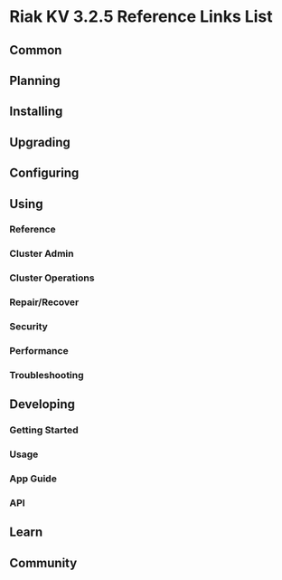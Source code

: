 
# Riak KV 3.2.5 Reference Links List

## Common

[downloads]: {{<baseurl>}}riak/kv/3.2.5/downloads/
[install index]: {{<baseurl>}}riak/kv/3.2.5/setup/installing
[upgrade index]: {{<baseurl>}}riak/kv/3.2.5/upgrading
[plan index]: {{<baseurl>}}riak/kv/3.2.5/planning
[config index]: {{<baseurl>}}riak/kv/3.2.5/using/configuring/
[config reference]: {{<baseurl>}}riak/kv/3.2.5/configuring/reference/
[manage index]: {{<baseurl>}}riak/kv/3.2.5/using/managing
[performance index]: {{<baseurl>}}riak/kv/3.2.5/using/performance
[glossary vnode]: {{<baseurl>}}riak/kv/3.2.5/learn/glossary/#vnode
[contact basho]: https://www.tiot.jp/en/about-us/contact-us/

## Planning

[plan index]: {{<baseurl>}}riak/kv/3.2.5/setup/planning
[plan start]: {{<baseurl>}}riak/kv/3.2.5/setup/planning/start
[plan backend]: {{<baseurl>}}riak/kv/3.2.5/setup/planning/backend
[plan backend bitcask]: {{<baseurl>}}riak/kv/3.2.5/setup/planning/backend/bitcask
[plan backend leveldb]: {{<baseurl>}}riak/kv/3.2.5/setup/planning/backend/leveldb
[plan backend leveled]: {{<baseurl>}}riak/kv/3.2.5/setup/planning/backend/leveled
[plan backend memory]: {{<baseurl>}}riak/kv/3.2.5/setup/planning/backend/memory
[plan backend multi]: {{<baseurl>}}riak/kv/3.2.5/setup/planning/backend/multi
[plan cluster capacity]: {{<baseurl>}}riak/kv/3.2.5/setup/planning/cluster-capacity
[plan bitcask capacity]: {{<baseurl>}}riak/kv/3.2.5/setup/planning/bitcask-capacity-calc
[plan best practices]: {{<baseurl>}}riak/kv/3.2.5/setup/planning/best-practices
[plan future]: {{<baseurl>}}riak/kv/3.2.5/setup/planning/future

## Installing

[install index]: {{<baseurl>}}riak/kv/3.2.5/setup/installing
[install aws]: {{<baseurl>}}riak/kv/3.2.5/setup/installing/amazon-web-services
[install debian & ubuntu]: {{<baseurl>}}riak/kv/3.2.5/setup/installing/debian-ubuntu
[install freebsd]: {{<baseurl>}}riak/kv/3.2.5/setup/installing/freebsd
[install mac osx]: {{<baseurl>}}riak/kv/3.2.5/setup/installing/mac-osx
[install rhel & centos]: {{<baseurl>}}riak/kv/3.2.5/setup/installing/rhel-centos
[install smartos]: {{<baseurl>}}riak/kv/3.2.5/setup/installing/smartos
[install solaris]: {{<baseurl>}}riak/kv/3.2.5/setup/installing/solaris
[install suse]: {{<baseurl>}}riak/kv/3.2.5/setup/installing/suse
[install windows azure]: {{<baseurl>}}riak/kv/3.2.5/setup/installing/windows-azure

[install source index]: {{<baseurl>}}riak/kv/3.2.5/setup/installing/source
[install source erlang]: {{<baseurl>}}riak/kv/3.2.5/setup/installing/source/erlang
[install source jvm]: {{<baseurl>}}riak/kv/3.2.5/setup/installing/source/jvm

[install verify]: {{<baseurl>}}riak/kv/3.2.5/setup/installing/verify

## Upgrading

[upgrade index]: {{<baseurl>}}riak/kv/3.2.5/setup/upgrading
[upgrade checklist]: {{<baseurl>}}riak/kv/3.2.5/setup/upgrading/checklist
[upgrade version]: {{<baseurl>}}riak/kv/3.2.5/setup/upgrading/version
[upgrade cluster]: {{<baseurl>}}riak/kv/3.2.5/setup/upgrading/cluster
[upgrade mdc]: {{<baseurl>}}riak/kv/3.2.5/setup/upgrading/multi-datacenter
[upgrade downgrade]: {{<baseurl>}}riak/kv/3.2.5/setup/downgrade

## Configuring

[config index]: {{<baseurl>}}riak/kv/3.2.5/configuring
[config basic]: {{<baseurl>}}riak/kv/3.2.5/configuring/basic
[config backend]: {{<baseurl>}}riak/kv/3.2.5/configuring/backend
[config manage]: {{<baseurl>}}riak/kv/3.2.5/configuring/managing
[config reference]: {{<baseurl>}}riak/kv/3.2.5/configuring/reference/
[config strong consistency]: {{<baseurl>}}riak/kv/3.2.5/configuring/strong-consistency
[config load balance]: {{<baseurl>}}riak/kv/3.2.5/configuring/load-balancing-proxy
[config mapreduce]: {{<baseurl>}}riak/kv/3.2.5/configuring/mapreduce

[config v3 mdc]: {{<baseurl>}}riak/kv/3.2.5/configuring/v3-multi-datacenter
[config v3 nat]: {{<baseurl>}}riak/kv/3.2.5/configuring/v3-multi-datacenter/nat
[config v3 quickstart]: {{<baseurl>}}riak/kv/3.2.5/configuring/v3-multi-datacenter/quick-start
[config v3 ssl]: {{<baseurl>}}riak/kv/3.2.5/configuring/v3-multi-datacenter/ssl

[config v2 mdc]: {{<baseurl>}}riak/kv/3.2.5/configuring/v2-multi-datacenter
[config v2 nat]: {{<baseurl>}}riak/kv/3.2.5/configuring/v2-multi-datacenter/nat
[config v2 quickstart]: {{<baseurl>}}riak/kv/3.2.5/configuring/v2-multi-datacenter/quick-start
[config v2 ssl]: {{<baseurl>}}riak/kv/3.2.5/configuring/v2-multi-datacenter/ssl

## Using

[use index]: {{<baseurl>}}riak/kv/3.2.5/using/
[use admin commands]: {{<baseurl>}}riak/kv/3.2.5/using/cluster-admin-commands
[use running cluster]: {{<baseurl>}}riak/kv/3.2.5/using/running-a-cluster

### Reference

[use ref custom code]: {{<baseurl>}}riak/kv/3.2.5/using/reference/custom-code
[use ref handoff]: {{<baseurl>}}riak/kv/3.2.5/using/reference/handoff
[use ref monitoring]: {{<baseurl>}}riak/kv/3.2.5/using/reference/statistics-monitoring
[use ref 2i]: {{<baseurl>}}riak/kv/3.2.5/using/reference/secondary-indexes
[use ref snmp]: {{<baseurl>}}riak/kv/3.2.5/using/reference/snmp
[use ref strong consistency]: {{<baseurl>}}riak/kv/3.2.5/using/reference/strong-consistency
[use ref jmx]: {{<baseurl>}}riak/kv/3.2.5/using/reference/jmx
[use ref obj del]: {{<baseurl>}}riak/kv/3.2.5/using/reference/object-deletion/
[use ref v3 mdc]: {{<baseurl>}}riak/kv/3.2.5/using/reference/v3-multi-datacenter
[use ref v2 mdc]: {{<baseurl>}}riak/kv/3.2.5/using/reference/v2-multi-datacenter

### Cluster Admin

[use admin index]: {{<baseurl>}}riak/kv/3.2.5/using/admin/
[use admin commands]: {{<baseurl>}}riak/kv/3.2.5/using/admin/commands/
[use admin riak cli]: {{<baseurl>}}riak/kv/3.2.5/using/admin/riak-cli/
[use admin riak admin]: {{<baseurl>}}riak/kv/3.2.5/using/admin/riak-admin/
[use admin riak control]: {{<baseurl>}}riak/kv/3.2.5/using/admin/riak-control/

### Cluster Operations

[cluster ops add remove node]: {{<baseurl>}}riak/kv/3.2.5/using/cluster-operations/adding-removing-nodes
[cluster ops inspect node]: {{<baseurl>}}riak/kv/3.2.5/using/cluster-operations/inspecting-node
[cluster ops change info]: {{<baseurl>}}riak/kv/3.2.5/using/cluster-operations/changing-cluster-info
[cluster ops load balance]: {{<baseurl>}}riak/kv/3.2.5/configuring/load-balancing-proxy
[cluster ops bucket types]: {{<baseurl>}}riak/kv/3.2.5/using/cluster-operations/bucket-types
[cluster ops handoff]: {{<baseurl>}}riak/kv/3.2.5/using/cluster-operations/handoff
[cluster ops log]: {{<baseurl>}}riak/kv/3.2.5/using/cluster-operations/logging
[cluster ops obj del]: {{<baseurl>}}riak/kv/3.2.5/using/reference/object-deletion
[cluster ops backup]: {{<baseurl>}}riak/kv/3.2.5/using/cluster-operations/backing-up
[cluster ops mdc]: {{<baseurl>}}riak/kv/3.2.5/using/cluster-operations/v3-multi-datacenter
[cluster ops strong consistency]: {{<baseurl>}}riak/kv/3.2.5/using/cluster-operations/strong-consistency
[cluster ops 2i]: {{<baseurl>}}riak/kv/3.2.5/using/reference/secondary-indexes
[cluster ops v3 mdc]: {{<baseurl>}}riak/kv/3.2.5/using/cluster-operations/v3-multi-datacenter
[cluster ops v2 mdc]: {{<baseurl>}}riak/kv/3.2.5/using/cluster-operations/v2-multi-datacenter

### Repair/Recover

[repair recover index]: {{<baseurl>}}riak/kv/3.2.5/using/repair-recovery
[repair recover index]: {{<baseurl>}}riak/kv/3.2.5/using/repair-recovery/failure-recovery/

### Security

[security index]: {{<baseurl>}}riak/kv/3.2.5/using/security/
[security basics]: {{<baseurl>}}riak/kv/3.2.5/using/security/basics
[security managing]: {{<baseurl>}}riak/kv/3.2.5/using/security/managing-sources/

### Performance

[perf index]: {{<baseurl>}}riak/kv/3.2.5/using/performance/
[perf benchmark]: {{<baseurl>}}riak/kv/3.2.5/using/performance/benchmarking
[perf open files]: {{<baseurl>}}riak/kv/3.2.5/using/performance/open-files-limit/
[perf erlang]: {{<baseurl>}}riak/kv/3.2.5/using/performance/erlang
[perf aws]: {{<baseurl>}}riak/kv/3.2.5/using/performance/amazon-web-services
[perf latency checklist]: {{<baseurl>}}riak/kv/3.2.5/using/performance/latency-reduction

### Troubleshooting

[troubleshoot http]: {{<baseurl>}}riak/kv/3.2.5/using/troubleshooting/http-204

## Developing

[dev index]: {{<baseurl>}}riak/kv/3.2.5/developing
[dev client libraries]: {{<baseurl>}}riak/kv/3.2.5/developing/client-libraries
[dev data model]: {{<baseurl>}}riak/kv/3.2.5/developing/data-modeling
[dev data types]: {{<baseurl>}}riak/kv/3.2.5/developing/data-types
[dev kv model]: {{<baseurl>}}riak/kv/3.2.5/developing/key-value-modeling

### Getting Started

[getting started]: {{<baseurl>}}riak/kv/3.2.5/developing/getting-started
[getting started java]: {{<baseurl>}}riak/kv/3.2.5/developing/getting-started/java
[getting started ruby]: {{<baseurl>}}riak/kv/3.2.5/developing/getting-started/ruby
[getting started python]: {{<baseurl>}}riak/kv/3.2.5/developing/getting-started/python
[getting started php]: {{<baseurl>}}riak/kv/3.2.5/developing/getting-started/php
[getting started csharp]: {{<baseurl>}}riak/kv/3.2.5/developing/getting-started/csharp
[getting started nodejs]: {{<baseurl>}}riak/kv/3.2.5/developing/getting-started/nodejs
[getting started erlang]: {{<baseurl>}}riak/kv/3.2.5/developing/getting-started/erlang
[getting started golang]: {{<baseurl>}}riak/kv/3.2.5/developing/getting-started/golang

[obj model java]: {{<baseurl>}}riak/kv/3.2.5/developing/getting-started/java/object-modeling
[obj model ruby]: {{<baseurl>}}riak/kv/3.2.5/developing/getting-started/ruby/object-modeling
[obj model python]: {{<baseurl>}}riak/kv/3.2.5/developing/getting-started/python/object-modeling
[obj model csharp]: {{<baseurl>}}riak/kv/3.2.5/developing/getting-started/csharp/object-modeling
[obj model nodejs]: {{<baseurl>}}riak/kv/3.2.5/developing/getting-started/nodejs/object-modeling
[obj model erlang]: {{<baseurl>}}riak/kv/3.2.5/developing/getting-started/erlang/object-modeling
[obj model golang]: {{<baseurl>}}riak/kv/3.2.5/developing/getting-started/golang/object-modeling

### Usage

[usage index]: {{<baseurl>}}riak/kv/3.2.5/developing/usage
[usage bucket types]: {{<baseurl>}}riak/kv/3.2.5/developing/usage/bucket-types
[usage commit hooks]: {{<baseurl>}}riak/kv/3.2.5/developing/usage/commit-hooks
[usage conflict resolution]: {{<baseurl>}}riak/kv/3.2.5/developing/usage/conflict-resolution
[usage content types]: {{<baseurl>}}riak/kv/3.2.5/developing/usage/content-types
[usage create objects]: {{<baseurl>}}riak/kv/3.2.5/developing/usage/creating-objects
[usage custom extractors]: {{<baseurl>}}riak/kv/3.2.5/developing/usage/custom-extractors
[usage delete objects]: {{<baseurl>}}riak/kv/3.2.5/developing/usage/deleting-objects
[usage mapreduce]: {{<baseurl>}}riak/kv/3.2.5/developing/usage/mapreduce

[usage 2i]: {{<baseurl>}}riak/kv/3.2.5/developing/usage/secondary-indexes
[usage update objects]: {{<baseurl>}}riak/kv/3.2.5/developing/usage/updating-objects

### App Guide

[apps mapreduce]: {{<baseurl>}}riak/kv/3.2.5/developing/app-guide/advanced-mapreduce
[apps replication properties]: {{<baseurl>}}riak/kv/3.2.5/developing/app-guide/replication-properties
[apps strong consistency]: {{<baseurl>}}riak/kv/3.2.5/developing/app-guide/strong-consistency

### API

[dev api backend]: {{<baseurl>}}riak/kv/3.2.5/developing/api/backend
[dev api http]: {{<baseurl>}}riak/kv/3.2.5/developing/api/http
[dev api http status]: {{<baseurl>}}riak/kv/3.2.5/developing/api/http/status
[dev api pbc]: {{<baseurl>}}riak/kv/3.2.5/developing/api/protocol-buffers/

## Learn

[learn new nosql]: {{<baseurl>}}riak/kv/learn/new-to-nosql
[learn use cases]: {{<baseurl>}}riak/kv/learn/use-cases
[learn why riak]: {{<baseurl>}}riak/kv/learn/why-riak-kv

[glossary]: {{<baseurl>}}riak/kv/3.2.5/learn/glossary/
[glossary aae]: {{<baseurl>}}riak/kv/3.2.5/learn/glossary/#active-anti-entropy-aae
[glossary read rep]: {{<baseurl>}}riak/kv/3.2.5/learn/glossary/#read-repair
[glossary vnode]: {{<baseurl>}}riak/kv/3.2.5/learn/glossary/#vnode

[concept aae]: {{<baseurl>}}riak/kv/3.2.5/learn/concepts/active-anti-entropy/
[concept buckets]: {{<baseurl>}}riak/kv/3.2.5/learn/concepts/buckets
[concept cap neg]: {{<baseurl>}}riak/kv/3.2.5/learn/concepts/capability-negotiation
[concept causal context]: {{<baseurl>}}riak/kv/3.2.5/learn/concepts/causal-context
[concept clusters]: {{<baseurl>}}riak/kv/3.2.5/learn/concepts/clusters/
[concept crdts]: {{<baseurl>}}riak/kv/3.2.5/learn/concepts/crdts
[concept eventual consistency]: {{<baseurl>}}riak/kv/3.2.5/learn/concepts/eventual-consistency
[concept keys objects]: {{<baseurl>}}riak/kv/3.2.5/learn/concepts/keys-and-objects
[concept replication]: {{<baseurl>}}riak/kv/3.2.5/learn/concepts/replication
[concept strong consistency]: {{<baseurl>}}riak/kv/3.2.5/using/reference/strong-consistency
[concept vnodes]: {{<baseurl>}}riak/kv/3.2.5/learn/concepts/vnodes

## Community

[community]: {{<baseurl>}}community
[community projects]: {{<baseurl>}}community/projects
[reporting bugs]: {{<baseurl>}}community/reporting-bugs
[taishi]: {{<baseurl>}}community/taishi

